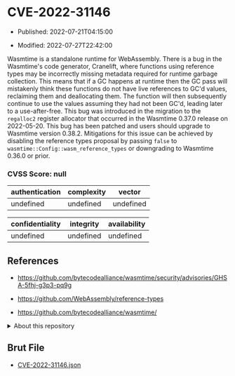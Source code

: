 # CVE-2022-31146

- Published: 2022-07-21T04:15:00

- Modified: 2022-07-27T22:42:00

Wasmtime is a standalone runtime for WebAssembly. There is a bug in the Wasmtime's code generator, Cranelift, where functions using reference types may be incorrectly missing metadata required for runtime garbage collection. This means that if a GC happens at runtime then the GC pass will mistakenly think these functions do not have live references to GC'd values, reclaiming them and deallocating them. The function will then subsequently continue to use the values assuming they had not been GC'd, leading later to a use-after-free. This bug was introduced in the migration to the `regalloc2` register allocator that occurred in the Wasmtime 0.37.0 release on 2022-05-20. This bug has been patched and users should upgrade to Wasmtime version 0.38.2. Mitigations for this issue can be achieved by disabling the reference types proposal by passing `false` to `wasmtime::Config::wasm_reference_types` or downgrading to Wasmtime 0.36.0 or prior.

### CVSS Score: **null**

| authentication | complexity | vector |
| --- | --- | --- |
| undefined | undefined | undefined |

| confidentiality | integrity | availability |
| --- | --- | --- |
| undefined | undefined | undefined |

## References

* https://github.com/bytecodealliance/wasmtime/security/advisories/GHSA-5fhj-g3p3-pq9g

* https://github.com/WebAssembly/reference-types

* https://github.com/bytecodealliance/wasmtime/

<details>
<summary>About this repository</summary> 

  This repository is part of the project [Live Hack CVE](https://github.com/Live-Hack-CVE). Main website can be found [www.live-hack.org](https://www.live-hack.org) 
  
  Made by [Sn0wAlice](https://github.com/Sn0wAlice) for the people that care about security and need to have a feed of the latest CVEs. Hope you enjoy it, don't forget to star the repo and follow me on [Twitter](https://twitter.com/Sn0wAlice) and [Github](https://github.com/Sn0wAlice). And that is my [personnal website](https://www.alice-snow.me/)

  - [Home Page](https://github.com/Live-Hack-CVE)
  - [Framework](https://github.com/Live-Hack-CVE/cve-framework)
  - [CVE database](https://github.com/Live-Hack-CVE/full_database)
  - [Changelog](https://github.com/Live-Hack-CVE/Changelog)
</details>

## Brut File

* [CVE-2022-31146.json](https://raw.githubusercontent.com/Live-Hack-CVE/full_database/main/cves/2022/CVE-2022-31146.json)

